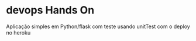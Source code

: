 # devops Hands On
Aplicação simples em Python/flask com teste usando unitTest com o deploy no heroku
